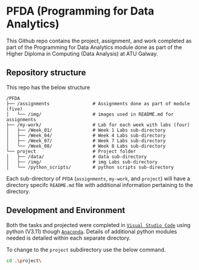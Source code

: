 # PFDA (Programming for Data Analytics)
This Github repo contains the project, assignment, and work completed as part of the Programming for Data Analytics module done as part of the Higher Diploma in Computing (Data Analysis) at ATU Galway.

## **Repository structure** 
This repo has the below structure


```
/PFDA
├── /assignments                # Assignments done as part of module (five) 
│   └── /img/                   # images used in README.md for assignments      
├── /my-work/                   # Lab for each week with labs (four)
│   ├── /Week_01/               # Week 1 Labs sub-directory 
│   ├── /Week_04/               # Week 4 Labs sub-directory  
│   ├── /Week_07/               # Week 7 Labs sub-directory       
│   └── /Week_08/               # Week 8 Labs sub-directory   
└── project                     # Project folder 
│   ├── /data/                  # data sub-directory 
│   ├── /img/                   # img Labs sub-directory
│   └── /python_scripts/        # python scripts sub-directory     
```

Each sub-directory of `PFDA` (`assignments`, `my-work`, and `project`) will have a directory specifc `README.md` file with additional information pertaining to the directory. 


## **Development and Environment**
Both the tasks and projected were completed in [`Visual Studio Code`](https://code.visualstudio.com/) using python (V3.11) though [`Anaconda`](https://www.anaconda.com/). Details of additional python modules needed is detailed within each separate directory.

To change to the `project` subdirectory use the below command. 

```bash 
cd .\project\
```